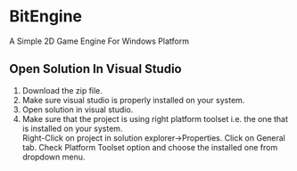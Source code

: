 # BitEngine
A Simple 2D Game Engine For Windows Platform

## Open Solution In Visual Studio
1. Download the zip file.
2. Make sure visual studio is properly installed on your system.
3. Open solution in visual studio.  
4. Make sure that the project is using right platform toolset i.e. the one that is installed on your system.  
Right-Click on project in solution explorer->Properties. Click on General tab. Check Platform Toolset option and choose the installed one from dropdown menu.
